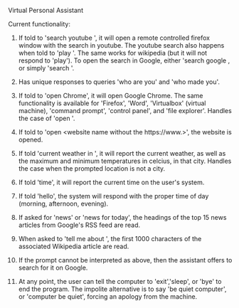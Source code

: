 Virtual Personal Assistant

Current functionality:

1) If told to 'search youtube <query>', it will open a remote controlled firefox window with the search in youtube.
   The youtube search also happens when told to 'play <query>'.
   The same works for wikipedia (but it will not respond to 'play').
   To open the search in Google, either 'search google <query>, or simply 'search <query>'.

2) Has unique responses to queries 'who are you' and 'who made you'.

3) If told to 'open Chrome', it will open Google Chrome.
   The same functionality is available for 'Firefox', 'Word', 'Virtualbox' (virtual machine), 'command prompt', 'control panel', and 'file explorer'.
   Handles the case of 'open <application that is not supported>'.

4) If told to 'open <website name without the https://www.>', the website is opened.

5) If told 'current weather in <city>', it will report the current weather, as well as the maximum and minimum temperatures in celcius, in that city.
   Handles the case when the prompted location is not a city.

6) If told 'time', it will report the current time on the user's system.

7) If told 'hello', the system will respond with the proper time of day (morning, afternoon, evening).

8) If asked for 'news' or 'news for today', the headings of the top 15 news articles from Google's RSS feed are read.

9) When asked to 'tell me about <anything>', the first 1000 characters of the associated Wikipedia article are read.

10) If the prompt cannot be interpreted as above, then the assistant offers to search for it on Google.

11) At any point, the user can tell the computer to 'exit','sleep', or 'bye' to end the program.
    The impolite alternative is to say 'be quiet computer', or 'computer be quiet', forcing an apology from the machine.
